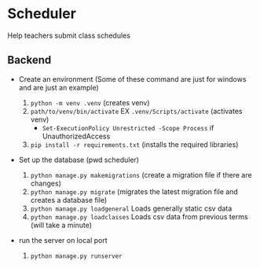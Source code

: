 # Scheduler
Help teachers submit class schedules


## Backend
- Create an environment (Some of these command are just for windows and are just an example)
    1. `python -m venv .venv` (creates venv)
    2. `path/to/venv/bin/activate` EX `.venv/Scripts/activate` (activates venv)
        - `Set-ExecutionPolicy Unrestricted -Scope Process` if UnauthorizedAccess
    3. `pip install -r requirements.txt` (installs the required libraries)

- Set up the database (pwd scheduler)
    1. `python manage.py makemigrations` (create a migration file if there are changes)
    2. `python manage.py migrate` (migrates the latest migration file and creates a database file)
    3. `python manage.py loadgeneral` Loads generally static csv data
    4. `python manage.py loadclasses` Loads csv data from previous terms (will take a minute)
- run the server on local port
    1. `python manage.py runserver`


